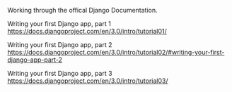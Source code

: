 Working through the offical Django Documentation. 

Writing your first Django app, part 1
https://docs.djangoproject.com/en/3.0/intro/tutorial01/

Writing your first Django app, part 2
https://docs.djangoproject.com/en/3.0/intro/tutorial02/#writing-your-first-django-app-part-2

Writing your first Django app, part 3
https://docs.djangoproject.com/en/3.0/intro/tutorial03/
